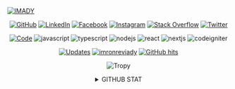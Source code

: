 [![IMADY](https://res.cloudinary.com/imronreviadyreactblog/image/upload/v1623861322/Imron_Reviady.png)](https://github.com/imronreviady?tab=repositories)

<p align="center">
    <a href="https://github.com/imronreviady" target="_blank"><img alt="GitHub" src="https://img.shields.io/badge/-@imronreviady-181717?style=flat-square&logo=GitHub&logoColor=white"></a>
    <a href="https://www.linkedin.com/in/imronreviady" target="_blank"><img alt="LinkedIn" src="https://img.shields.io/badge/-LinkedIn-0077B5?style=flat-square&logo=Linkedin&logoColor=white"></a>
    <a href="https://facebook.com/imron.reviady" target="_blank"><img alt="Facebook" src="https://img.shields.io/badge/-Facebook-0077B5?style=flat-square&logo=Facebook&logoColor=white"></a>
    <a href="https://instagram.com/imronrevi" target="_blank"><img alt="Instagram" src="https://img.shields.io/badge/-Instagram-8a3ab9?style=flat-square&logo=Instagram&logoColor=white"></a>
    <a href="https://stackoverflow.com/users/10434686/imron-reviady" target="_blank"><img alt="Stack Overflow" src="https://img.shields.io/badge/-Stack%20Overflow-FE7A16?style=flat-square&logo=Stack-Overflow&logoColor=white"></a>
    <a href="https://twitter.com/imronrevi" target="_blank"><img alt="Twitter" src="https://img.shields.io/badge/-Twitter-00acee?style=flat-square&logo=Twitter&logoColor=white"></a>
</p>

<p align="center">
    <a href="https://github.com/imronreviady?tab=repositories" target="_blank"><img alt="Code" src="https://img.shields.io/badge/-code-000000?style=flat-square&logo=Plex&logoColor=white"></a>
    <img alt="javascript" src="https://img.shields.io/badge/-JavaScript-f0db4f?style=flat-square&logo=javascript&logoColor=white">
    <img alt="typescript" src="https://img.shields.io/badge/-TypeScript-007acc?style=flat-square&logo=typescript&logoColor=white">
    <img alt="nodejs" src="https://img.shields.io/badge/-Nodejs-3c873a?style=flat-square&logo=Node.js&logoColor=white">
    <img alt="react" src="https://img.shields.io/badge/-React-61dbfb?style=flat-square&logo=React&logoColor=white">
    <img alt="nextjs" src="https://img.shields.io/badge/-Nextjs-5e7693?style=flat-square&logo=Next.js&logoColor=white">
    <img alt="codeigniter" src="https://img.shields.io/badge/-Codeigniter-dd4814?style=flat-square&logo=Codeigniter&logoColor=white">
</p>

<p align="center">
    <a href="https://github.com/imronreviady?tab=followers" target="_blank"><img alt="Updates" src="https://img.shields.io/badge/--000000?style=flat-square&logo=RSS&logoColor=white"></a>
    <a href="https://github.com/imronreviady" target="_blank"><img alt="imronreviady" src="https://badges.pufler.dev/visits/imronreviady/imronreviady?logo=GitHub&label=visits&color=success&logoColor=white&style=flat-square"/></a>
    <!--<a href="https://github.com/imronreviady" target="_blank"><img alt="profile hits" src="https://img.shields.io/jsdelivr/gh/hw/imronreviady/imronreviady?label=hits&style=flat-square"></a>-->
    <a href="https://github.com/imronreviady/imronreviady" target="_blank"><img alt="GitHub hits" src="https://img.shields.io/github/last-commit/imronreviady/imronreviady?label=profile%20updated&style=flat-square"></a>
</p>

<p align="center">
    <img alt="Tropy" src="https://github-profile-trophy.vercel.app/?username=imronreviady&theme=onedark">
</p>

<details>
<summary align="center">GITHUB STAT</summary>
<p align="center">
    <img alt = "GitHub Stats" src="https://github-readme-stats.vercel.app/api?username=imronreviady&show_icons=true&hide=issues&icon_color=000000&hide_border=true&title_color=5391FE&text_color=555">
    <br>
    <img alt = "Top Language" src="https://github-readme-stats.vercel.app/api/top-langs/?username=imronreviady&hide=html,&hide_border=true&title_color=5391FE&text_color=555"
</p>
</details>
<!--
**imronreviady/imronreviady** is a ✨ _special_ ✨ repository because its `README.md` (this file) appears on your GitHub profile.

Here are some ideas to get you started:

- 🔭 I’m currently working on ...
- 🌱 I’m currently learning ...
- 👯 I’m looking to collaborate on ...
- 🤔 I’m looking for help with ...
- 💬 Ask me about ...
- 📫 How to reach me: ...
- 😄 Pronouns: ...
- ⚡ Fun fact: ...
-->
